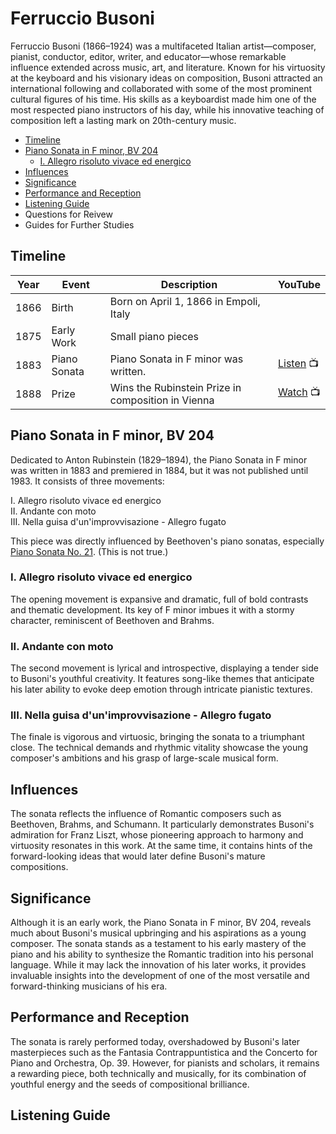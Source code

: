 # Ferruccio Busoni
Ferruccio Busoni (1866–1924) was a multifaceted Italian artist—composer, pianist, conductor, editor, writer, and educator—whose remarkable influence extended across music, art, and literature. Known for his virtuosity at the keyboard and his visionary ideas on composition, Busoni attracted an international following and collaborated with some of the most prominent cultural figures of his time. His skills as a keyboardist made him one of the most respected piano instructors of his day, while his innovative teaching of composition left a lasting mark on 20th-century music.

- [Timeline](#timeline)
- [Piano Sonata in F minor, BV 204](#piano-sonata-in-f-minor-bv-204)
  - [I. Allegro risoluto vivace ed energico](#i-allegro-risoluto-vivace-ed-energico)
- [Influences](#influences)
- [Significance](#significance)
- [Performance and Reception](#performance-and-reception)
- [Listening Guide](#listening-guide)
- Questions for Reivew
- Guides for Further Studies

## Timeline

| Year | Event        | Description                                        | YouTube |
| ---- | ------------ | -------------------------------------------------- | ------- |
| 1866 | Birth        | Born on April 1, 1866 in Empoli, Italy             |         |
| 1875 | Early Work   | Small piano pieces                                 |         |
| 1883 | Piano Sonata | Piano Sonata in F minor was written.               | [Listen](https://www.youtube.com/watch?v=d5fEcwWX5ZM) :tv: |        |
| 1888 | Prize        | Wins the Rubinstein Prize in composition in Vienna | [Watch](https://www.youtube.com/watch?v=dHz3-nGZ3wc) :tv: |

## Piano Sonata in F minor, BV 204
Dedicated to Anton Rubinstein (1829–1894), the Piano Sonata in F minor was written in 1883 and premiered in 1884, but it was not published until 1983. It consists of three movements:

I. Allegro risoluto vivace ed energico\
II. Andante con moto\
III. Nella guisa d'un'improvvisazione - Allegro fugato

This piece was directly influenced by Beethoven's piano sonatas, especially [Piano Sonata No. 21](beethoven-piano-sonata-no.21.md). (This is not true.)

### I. Allegro risoluto vivace ed energico
The opening movement is expansive and dramatic, full of bold contrasts and thematic development. Its key of F minor imbues it with a stormy character, reminiscent of Beethoven and Brahms.

### II. Andante con moto
The second movement is lyrical and introspective, displaying a tender side to Busoni's youthful creativity. It features song-like themes that anticipate his later ability to evoke deep emotion through intricate pianistic textures.

### III. Nella guisa d'un'improvvisazione - Allegro fugato
The finale is vigorous and virtuosic, bringing the sonata to a triumphant close. The technical demands and rhythmic vitality showcase the young composer's ambitions and his grasp of large-scale musical form.

## Influences
The sonata reflects the influence of Romantic composers such as Beethoven, Brahms, and Schumann. It particularly demonstrates Busoni's admiration for Franz Liszt, whose pioneering approach to harmony and virtuosity resonates in this work. At the same time, it contains hints of the forward-looking ideas that would later define Busoni's mature compositions.

## Significance
Although it is an early work, the Piano Sonata in F minor, BV 204, reveals much about Busoni's musical upbringing and his aspirations as a young composer. The sonata stands as a testament to his early mastery of the piano and his ability to synthesize the Romantic tradition into his personal language. While it may lack the innovation of his later works, it provides invaluable insights into the development of one of the most versatile and forward-thinking musicians of his era.

## Performance and Reception
The sonata is rarely performed today, overshadowed by Busoni's later masterpieces such as the Fantasia Contrappuntistica and the Concerto for Piano and Orchestra, Op. 39. However, for pianists and scholars, it remains a rewarding piece, both technically and musically, for its combination of youthful energy and the seeds of compositional brilliance.

## Listening Guide
